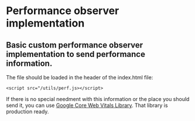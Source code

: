 # Performance observer implementation

## Basic custom performance observer implementation to send performance information.

The file should be loaded in the header of the index.html file:

`<script src="/utils/perf.js></script>`

If there is no special needment with this information or the place you should send it,
you can use [Google Core Web Vitals Library](https://github.com/GoogleChrome/web-vitals).
That library is production ready.
